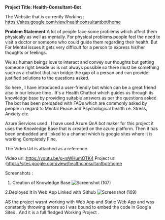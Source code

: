  
**Project Title: Health-Consultant-Bot**

The Website that is currently Working  : https://sites.google.com/view/healthconsultantbot/home

**Problem Statement**:A lot of people face some problems which affect them physically as well as mentally. For physical problems people feel the need to visit a doctor or someone who could guide them regarding their health. But For Mental issues it gets very difficult for a person to express his/her thoughts or feelings. 
 
We as human beings love to interact and convey our thoughts but getting someone right beside us is not always possible so there must be something such as a chatbot that can bridge the gap of a person and can provide justified solutions to the questions  asked.
 
So here , I have introduced a user-friendly bot which can be a great friend also in our leisure time . It's a Health Chatbot which  guides us through its knowledge base by providing suitable answers as per the questions asked. 
The bot has been preloaded with FAQs which are commonly asked by people in regard to Mental Peace and Psychological health i.e. Stress, Anxiety etc.

Azure Services used : I have used Azure QnA bot maker for this project it uses the Knowledge Base that is created on the azure platform. Then it has been embedded and linked to a channel which is google sites where it is working Completely Fine.

The Video Url is attached as a reference. 

Video url :https://youtu.be/g-mWHumOTK4
Project url :https://sites.google.com/view/healthconsultantbot/home

Screenshots : 
1. Creation of Knowledge Base
![Screenshot (107)](https://user-images.githubusercontent.com/91525659/150602695-31ef685c-a179-468d-b7ea-16330d682821.png)

2.Deployed It in Web App Linked with Github 
![Screenshot (109)](https://user-images.githubusercontent.com/91525659/150602824-db5f8775-122e-4ad0-b95b-7980d067eedf.png)

AS the project wasnt working with Web App and Static Web App and was constantly throwing errors so I was bound to embed the code in Google Sites . And it is a full fledged Working Project .


